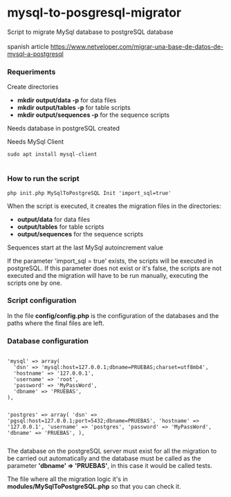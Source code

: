 # mysql-to-posgresql-migrator
Script to migrate MySql database to postgreSQL database
<br><br>
spanish article https://www.netveloper.com/migrar-una-base-de-datos-de-mysql-a-postgresql

<h3>Requeriments</h3>
Create directories
<ul>
<li><b>mkdir output/data -p</b> for data files
<li><b>mkdir output/tables -p</b> for table scripts
<li><b>mkdir output/sequences -p</b> for the sequence scripts
</ul>

Needs database in postgreSQL created

Needs MySql Client
<pre>
<code>sudo apt install mysql-client
</code>
</pre>

<h3>How to run the script</h3>

<pre>
<code>php init.php MySqlToPostgreSQL Init 'import_sql=true'</code>
</pre>

When the script is executed, it creates the migration files in the directories:
<ul>
<li><b>output/data</b> for data files
<li><b>output/tables</b> for table scripts
<li><b>output/sequences</b> for the sequence scripts
</ul>

Sequences start at the last MySql autoincrement value

If the parameter 'import_sql = true' exists, the scripts will be executed in postgreSQL.
If this parameter does not exist or it's false, the scripts are not executed and the migration will have to be run manually, executing the scripts one by one.

<h3>Script configuration</h3>

In the file <b>config/config.php</b> is the configuration of the databases and the paths where the final files are left.

<h3>Database configuration</h3>
<pre><code>
'mysql' => array(
  'dsn' => 'mysql:host=127.0.0.1;dbname=PRUEBAS;charset=utf8mb4',
  'hostname' => '127.0.0.1',
  'username' => 'root',
  'password' => 'MyPassWord',
  'dbname' => 'PRUEBAS',
),

'postgres' => array(
  'dsn' => 'pgsql:host=127.0.0.1;port=5432;dbname=PRUEBAS',
  'hostname' => '127.0.0.1',
  'username' => 'postgres',
  'password' => 'MyPassWord',
  'dbname' => 'PRUEBAS',
),
</pre></code>
The database on the postgreSQL server must exist for all the migration to be carried out automatically and the database must be called as the parameter <b>'dbname' => 'PRUEBAS'</b>, in this case it would be called tests.

The file where all the migration logic it's in <b>modules/MySqlToPostgreSQL.php</b> so that you can check it.



